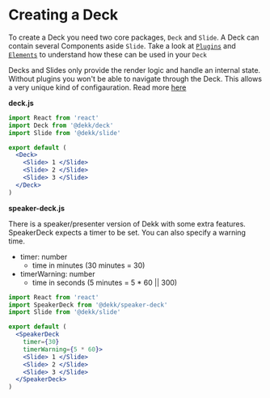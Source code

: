 # Creating a Deck

To create a Deck you need two core packages, `Deck` and `Slide`.
A Deck can contain several Components aside `Slide`. Take a look at
[`Plugins`](plugins.html) and [`Elements`](static-elements.html)
to understand how these can be used in your
`Deck`

Decks and Slides only provide the render logic and handle an internal
state. Without plugins you won't be able to navigate through the Deck.
This allows a very unique kind of configauration.
Read more [here](plugins.html)

**deck.js**

```jsx
import React from 'react'
import Deck from '@dekk/deck'
import Slide from '@dekk/slide'

export default (
  <Deck>
    <Slide> 1 </Slide>
    <Slide> 2 </Slide>
    <Slide> 3 </Slide>
  </Deck>
)
```

**speaker-deck.js**

There is a speaker/presenter version of Dekk with some extra features.
SpeakerDeck expects a timer to be set. You can also specify a warning time.

* timer: number
  * time in minutes (30 minutes = 30)
* timerWarning: number
  * time in seconds (5 minutes = 5 * 60 || 300)

```jsx
import React from 'react'
import SpeakerDeck from '@dekk/speaker-deck'
import Slide from '@dekk/slide'

export default (
  <SpeakerDeck
    timer={30}
    timerWarning={5 * 60}>
    <Slide> 1 </Slide>
    <Slide> 2 </Slide>
    <Slide> 3 </Slide>
  </SpeakerDeck>
)
```
